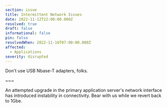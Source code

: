 ```yaml
---
section: issue
title: Intermittent Network Issues
date: 2022-11-12T22:00:00.000Z
resolved: true
draft: false
informational: false
pin: false
resolvedWhen: 2022-11-16T07:00:00.000Z
affected:
  - Applications
severity: disrupted
---
```

Don't use USB Nbase-T adapters, folks.

\~\~~

An attempted upgrade in the primary application server's network interface has introduced instability in connectivity. Bear with us while we revert back to 1Gbe.